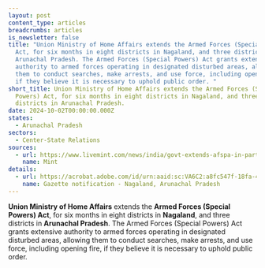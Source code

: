 ```yaml
---
layout: post
content_type: articles
breadcrumbs: articles
is_newsletter: false
title: "Union Ministry of Home Affairs extends the Armed Forces (Special Powers)
  Act, for six months in eight districts in Nagaland, and three districts in
  Arunachal Pradesh. The Armed Forces (Special Powers) Act grants extensive
  authority to armed forces operating in designated disturbed areas, allowing
  them to conduct searches, make arrests, and use force, including opening fire,
  if they believe it is necessary to uphold public order. "
short_title: Union Ministry of Home Affairs extends the Armed Forces (Special
  Powers) Act, for six months in eight districts in Nagaland, and three
  districts in Arunachal Pradesh.
date: 2024-10-02T00:00:00.000Z
states:
  - Arunachal Pradesh
sectors:
  - Center-State Relations
sources:
  - url: https://www.livemint.com/news/india/govt-extends-afspa-in-parts-of-nagaland-arunachal-pradesh-for-six-months-11727329041614.html
    name: Mint
details:
  - url: https://acrobat.adobe.com/id/urn:aaid:sc:VA6C2:a8fc547f-18fa-4c1b-9df8-44829ed15614
    name: Gazette notification - Nagaland, Arunachal Pradesh
---
```

**Union Ministry of Home Affairs** extends the **Armed Forces (Special Powers) Act**, for six months in eight districts in **Nagaland**, and three districts in **Arunachal Pradesh**. The Armed Forces (Special Powers) Act grants extensive authority to armed forces operating in designated disturbed areas, allowing them to conduct searches, make arrests, and use force, including opening fire, if they believe it is necessary to uphold public order.
